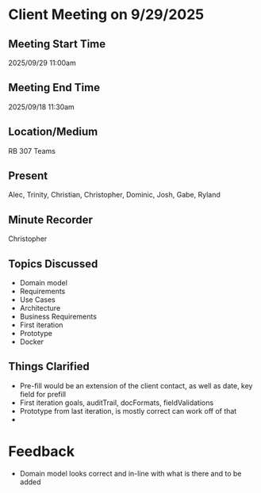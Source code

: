 # Client Meeting on 9/29/2025

## Meeting Start Time

2025/09/29 11:00am

## Meeting End Time

2025/09/18 11:30am

## Location/Medium

RB 307 Teams

## Present

Alec, Trinity, Christian, Christopher, Dominic, Josh, Gabe, Ryland

## Minute Recorder

Christopher

## Topics Discussed

- Domain model
- Requirements
- Use Cases
- Architecture
- Business Requirements
- First iteration
- Prototype
- Docker

## Things Clarified

- Pre-fill would be an extension of the client contact, as well as date, key field for prefill
- First iteration goals, auditTrail, docFormats, fieldValidations
- Prototype from last iteration, is mostly correct can work off of that
-

# Feedback

- Domain model looks correct and in-line with what is there and to be added
